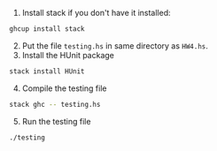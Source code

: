 1. Install stack if you don't have it installed:
```sh
ghcup install stack
```
2. Put the file `testing.hs` in same directory as `HW4.hs`.
3. Install the HUnit package
```sh
stack install HUnit
```
4. Compile the testing file
```sh
stack ghc -- testing.hs
```
5. Run the testing file
```sh
./testing
```
